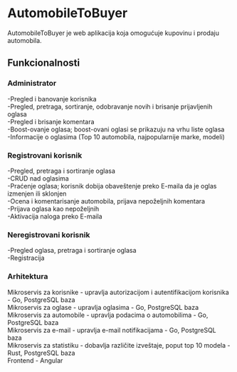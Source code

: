 # AutomobileToBuyer

AutomobileToBuyer je web aplikacija koja omogućuje kupovinu i prodaju automobila.

## Funkcionalnosti

### Administrator
-Pregled i banovanje korisnika<br>
-Pregled, pretraga, sortiranje, odobravanje novih i brisanje prijavljenih oglasa<br>
-Pregled i brisanje komentara<br>
-Boost-ovanje oglasa; boost-ovani oglasi se prikazuju na vrhu liste oglasa<br>
-Informacije o oglasima (Top 10 automobila, najpopularnije marke, modeli)<br>

### Registrovani korisnik
-Pregled, pretraga i sortiranje oglasa<br>
-CRUD nad oglasima<br>
-Praćenje oglasa; korisnik dobija obaveštenje preko E-maila da je oglas izmenjen ili sklonjen<br>
-Ocena i komentarisanje automobila, prijava nepoželjnih komentara<br>
-Prijava oglasa kao nepoželjnih<br>
-Aktivacija naloga preko E-maila<br>

### Neregistrovani korisnik
-Pregled oglasa, pretraga i sortiranje oglasa<br>
-Registracija<br>

### Arhitektura

Mikroservis za korisnike - upravlja autorizacijom i autentifikacijom korisnika - Go, PostgreSQL baza<br>
Mikroservis za oglase - upravlja oglasima - Go, PostgreSQL baza<br>
Mikroservis za automobile - upravlja podacima o automobilima - Go, PostgreSQL baza<br>
Mikroservis za e-mail - upravlja e-mail notifikacijama - Go, PostgreSQL baza<br>
Mikroservis za statistiku - dobavlja različite izveštaje, poput top 10 modela - Rust, PostgreSQL baza<br>
Frontend - Angular<br>

